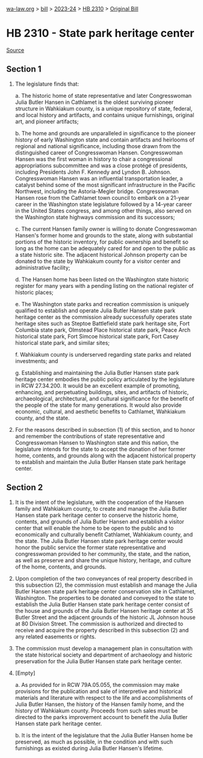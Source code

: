 [wa-law.org](/) > [bill](/bill/) > [2023-24](/bill/2023-24/) > [HB 2310](/bill/2023-24/hb/2310/) > [Original Bill](/bill/2023-24/hb/2310/1/)

# HB 2310 - State park heritage center

[Source](http://lawfilesext.leg.wa.gov/biennium/2023-24/Pdf/Bills/House%20Bills/2310.pdf)

## Section 1
1. The legislature finds that:

    a. The historic home of state representative and later Congresswoman Julia Butler Hansen in Cathlamet is the oldest surviving pioneer structure in Wahkiakum county, is a unique repository of state, federal, and local history and artifacts, and contains unique furnishings, original art, and pioneer artifacts;

    b. The home and grounds are unparalleled in significance to the pioneer history of early Washington state and contain artifacts and heirlooms of regional and national significance, including those drawn from the distinguished career of Congresswoman Hansen. Congresswoman Hansen was the first woman in history to chair a congressional appropriations subcommittee and was a close protégé of presidents, including Presidents John F. Kennedy and Lyndon B. Johnson. Congresswoman Hansen was an influential transportation leader, a catalyst behind some of the most significant infrastructure in the Pacific Northwest, including the Astoria-Megler bridge. Congresswoman Hansen rose from the Cathlamet town council to embark on a 21-year career in the Washington state legislature followed by a 14-year career in the United States congress, and among other things, also served on the Washington state highways commission and its successors;

    c. The current Hansen family owner is willing to donate Congresswoman Hansen's former home and grounds to the state, along with substantial portions of the historic inventory, for public ownership and benefit so long as the home can be adequately cared for and open to the public as a state historic site. The adjacent historical Johnson property can be donated to the state by Wahkiakum county for a visitor center and administrative facility;

    d. The Hansen home has been listed on the Washington state historic register for many years with a pending listing on the national register of historic places;

    e. The Washington state parks and recreation commission is uniquely qualified to establish and operate Julia Butler Hansen state park heritage center as the commission already successfully operates state heritage sites such as Steptoe Battlefield state park heritage site, Fort Columbia state park, Olmstead Place historical state park, Peace Arch historical state park, Fort Simcoe historical state park, Fort Casey historical state park, and similar sites;

    f. Wahkiakum county is underserved regarding state parks and related investments; and

    g. Establishing and maintaining the Julia Butler Hansen state park heritage center embodies the public policy articulated by the legislature in RCW 27.34.200. It would be an excellent example of promoting, enhancing, and perpetuating buildings, sites, and artifacts of historic, archaeological, architectural, and cultural significance for the benefit of the people of the state for many generations. It would also provide economic, cultural, and aesthetic benefits to Cathlamet, Wahkiakum county, and the state.

2. For the reasons described in subsection (1) of this section, and to honor and remember the contributions of state representative and Congresswoman Hansen to Washington state and this nation, the legislature intends for the state to accept the donation of her former home, contents, and grounds along with the adjacent historical property to establish and maintain the Julia Butler Hansen state park heritage center.

## Section 2
1. It is the intent of the legislature, with the cooperation of the Hansen family and Wahkiakum county, to create and manage the Julia Butler Hansen state park heritage center to conserve the historic home, contents, and grounds of Julia Butler Hansen and establish a visitor center that will enable the home to be open to the public and to economically and culturally benefit Cathlamet, Wahkiakum county, and the state. The Julia Butler Hansen state park heritage center would honor the public service the former state representative and congresswoman provided to her community, the state, and the nation, as well as preserve and share the unique history, heritage, and culture of the home, contents, and grounds.

2. Upon completion of the two conveyances of real property described in this subsection (2), the commission must establish and manage the Julia Butler Hansen state park heritage center conservation site in Cathlamet, Washington. The properties to be donated and conveyed to the state to establish the Julia Butler Hansen state park heritage center consist of the house and grounds of the Julia Butler Hansen heritage center at 35 Butler Street and the adjacent grounds of the historic JL Johnson house at 80 Division Street. The commission is authorized and directed to receive and acquire the property described in this subsection (2) and any related easements or rights.

3. The commission must develop a management plan in consultation with the state historical society and department of archaeology and historic preservation for the Julia Butler Hansen state park heritage center.

4. [Empty]

    a. As provided for in RCW 79A.05.055, the commission may make provisions for the publication and sale of interpretive and historical materials and literature with respect to the life and accomplishments of Julia Butler Hansen, the history of the Hansen family home, and the history of Wahkiakum county. Proceeds from such sales must be directed to the parks improvement account to benefit the Julia Butler Hansen state park heritage center.

    b. It is the intent of the legislature that the Julia Butler Hansen home be preserved, as much as possible, in the condition and with such furnishings as existed during Julia Butler Hansen's lifetime.
